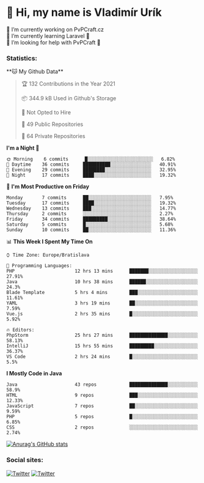 <h1> 👋 Hi, my name is Vladimír Urík</h1>
<p>
 🔭 I’m currently working on PvPCraft.cz<br>
 🌱 I’m currently learning Laravel 💙<br>
 🤔 I’m looking for help with PvPCraft 💝<br>
</p>
<h3>Statistics:</h3>
<!--START_SECTION:waka-->
**🐱 My Github Data** 

> 🏆 132 Contributions in the Year 2021
 > 
> 📦 344.9 kB Used in Github's Storage 
 > 
> 🚫 Not Opted to Hire
 > 
> 📜 49 Public Repositories 
 > 
> 🔑 64 Private Repositories  
 > 
**I'm a Night 🦉** 

```text
🌞 Morning    6 commits      █░░░░░░░░░░░░░░░░░░░░░░░░   6.82% 
🌆 Daytime    36 commits     ██████████░░░░░░░░░░░░░░░   40.91% 
🌃 Evening    29 commits     ████████░░░░░░░░░░░░░░░░░   32.95% 
🌙 Night      17 commits     ████░░░░░░░░░░░░░░░░░░░░░   19.32%

```
📅 **I'm Most Productive on Friday** 

```text
Monday       7 commits      ██░░░░░░░░░░░░░░░░░░░░░░░   7.95% 
Tuesday      17 commits     ████░░░░░░░░░░░░░░░░░░░░░   19.32% 
Wednesday    13 commits     ███░░░░░░░░░░░░░░░░░░░░░░   14.77% 
Thursday     2 commits      ░░░░░░░░░░░░░░░░░░░░░░░░░   2.27% 
Friday       34 commits     █████████░░░░░░░░░░░░░░░░   38.64% 
Saturday     5 commits      █░░░░░░░░░░░░░░░░░░░░░░░░   5.68% 
Sunday       10 commits     ██░░░░░░░░░░░░░░░░░░░░░░░   11.36%

```


📊 **This Week I Spent My Time On** 

```text
⌚︎ Time Zone: Europe/Bratislava

💬 Programming Languages: 
PHP                      12 hrs 13 mins      ███████░░░░░░░░░░░░░░░░░░   27.91% 
Java                     10 hrs 38 mins      ██████░░░░░░░░░░░░░░░░░░░   24.3% 
Blade Template           5 hrs 4 mins        ███░░░░░░░░░░░░░░░░░░░░░░   11.61% 
YAML                     3 hrs 19 mins       ██░░░░░░░░░░░░░░░░░░░░░░░   7.59% 
Vue.js                   2 hrs 35 mins       █░░░░░░░░░░░░░░░░░░░░░░░░   5.92%

🔥 Editors: 
PhpStorm                 25 hrs 27 mins      ██████████████░░░░░░░░░░░   58.13% 
IntelliJ                 15 hrs 55 mins      █████████░░░░░░░░░░░░░░░░   36.37% 
VS Code                  2 hrs 24 mins       █░░░░░░░░░░░░░░░░░░░░░░░░   5.5%

```

**I Mostly Code in Java** 

```text
Java                     43 repos            ██████████████░░░░░░░░░░░   58.9% 
HTML                     9 repos             ███░░░░░░░░░░░░░░░░░░░░░░   12.33% 
JavaScript               7 repos             ██░░░░░░░░░░░░░░░░░░░░░░░   9.59% 
PHP                      5 repos             █░░░░░░░░░░░░░░░░░░░░░░░░   6.85% 
CSS                      2 repos             ░░░░░░░░░░░░░░░░░░░░░░░░░   2.74%

```



<!--END_SECTION:waka-->

[![Anurag's GitHub stats](https://github-readme-stats.vercel.app/api?username=vladimir-urik)](https://github.com/anuraghazra/github-readme-stats)

<h3>Social sites:</h3>
<p><a href="https://twitter.com/GGGEDR" target="_blank"><img alt="Twitter" src="https://img.shields.io/badge/twitter-%231DA1F2.svg?&style=for-the-badge&logo=twitter&logoColor=white" /></a> <a href="https://www.reddit.com/user/GGGEDR" target="_blank"><img alt="Twitter" src="https://img.shields.io/badge/reddit-%23FE6262.svg?&style=for-the-badge&logo=reddit&logoColor=white" /></a>
</p>
